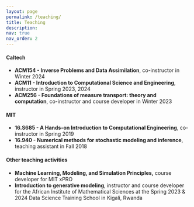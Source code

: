 ```yaml
---
layout: page
permalink: /teaching/
title: Teaching
description: 
nav: true
nav_order: 2
---
```


#### Caltech
- **ACM154 - Inverse Problems and Data Assimilation**, co-instructor in Winter 2024
- **ACM11 - Introduction to Computational Science and Engineering**, instructor in Spring 2023, 2024
- **ACM256 - Foundations of measure transport: theory and computation**, co-instructor and course developer in Winter 2023

#### MIT
- **16.S685 - A Hands-on Introduction to Computational Engineering**, co-instructor in Spring 2019
- **16.940 - Numerical methods for stochastic modeling and inference**, teaching assistant in Fall 2018

#### Other teaching activities
- **Machine Learning, Modeling, and Simulation Principles,** course developer for MIT xPRO
- **Introduction to generative modeling**, instructor and course developer  for the African Institute of Mathematical Sciences at the Spring 2023 & 2024 Data Science Training School in Kigali, Rwanda
